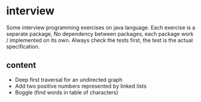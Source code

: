 # interview
Some interview programming exercises on java language.
Each exercise is a separate package, No dependency between packages, each package work / implemented on its own. 
Always check the tests first, the test is the actual specification.

## content

* Deep first traversal for an undirected graph
* Add two positive numbers represented by linked lists
* Boggle (find words in table of characters)